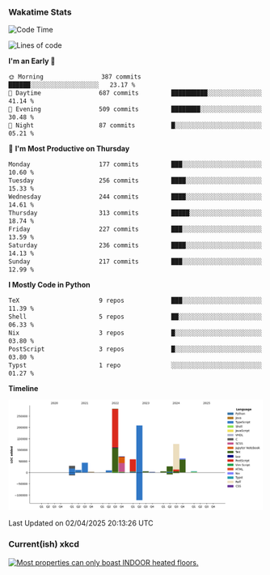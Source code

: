 ### Wakatime Stats
<!--START_SECTION:waka-->
![Code Time](http://img.shields.io/badge/Code%20Time-3%2C143%20hrs%2056%20mins-blue)

![Lines of code](https://img.shields.io/badge/From%20Hello%20World%20I%27ve%20Written-950.8%20thousand%20lines%20of%20code-blue)

**I'm an Early 🐤** 

```text
🌞 Morning                387 commits         ██████░░░░░░░░░░░░░░░░░░░   23.17 % 
🌆 Daytime                687 commits         ██████████░░░░░░░░░░░░░░░   41.14 % 
🌃 Evening                509 commits         ████████░░░░░░░░░░░░░░░░░   30.48 % 
🌙 Night                  87 commits          █░░░░░░░░░░░░░░░░░░░░░░░░   05.21 % 
```
📅 **I'm Most Productive on Thursday** 

```text
Monday                   177 commits         ███░░░░░░░░░░░░░░░░░░░░░░   10.60 % 
Tuesday                  256 commits         ████░░░░░░░░░░░░░░░░░░░░░   15.33 % 
Wednesday                244 commits         ████░░░░░░░░░░░░░░░░░░░░░   14.61 % 
Thursday                 313 commits         █████░░░░░░░░░░░░░░░░░░░░   18.74 % 
Friday                   227 commits         ███░░░░░░░░░░░░░░░░░░░░░░   13.59 % 
Saturday                 236 commits         ████░░░░░░░░░░░░░░░░░░░░░   14.13 % 
Sunday                   217 commits         ███░░░░░░░░░░░░░░░░░░░░░░   12.99 % 
```


**I Mostly Code in Python** 

```text
TeX                      9 repos             ███░░░░░░░░░░░░░░░░░░░░░░   11.39 % 
Shell                    5 repos             ██░░░░░░░░░░░░░░░░░░░░░░░   06.33 % 
Nix                      3 repos             █░░░░░░░░░░░░░░░░░░░░░░░░   03.80 % 
PostScript               3 repos             █░░░░░░░░░░░░░░░░░░░░░░░░   03.80 % 
Typst                    1 repo              ░░░░░░░░░░░░░░░░░░░░░░░░░   01.27 % 
```



**Timeline**

![Lines of Code chart](https://raw.githubusercontent.com/joshuajeschek/joshuajeschek/main/assets/bar_graph.png)


 Last Updated on 02/04/2025 20:13:26 UTC
<!--END_SECTION:waka-->

### Current(ish) xkcd
<a id="xkcd-a" title="Most properties can only boast INDOOR heated floors." href="https://www.xkcd.com" target="_blank">
        <img align="center" id="xkcd-img" src="https://imgs.xkcd.com/comics/orogeny.png" alt="Most properties can only boast INDOOR heated floors." height=300 />
</a>
